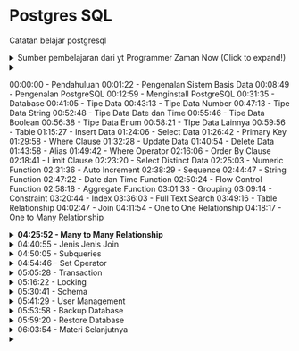 # Postgres SQL

Catatan belajar postgresql 
<details> 
<summary> Sumber pembelajaran dari yt Programmer Zaman Now (Click to expand!)  </summary>

https://youtu.be/iEeveYoD0SA?si=wGV7oYYJ0rdBuUWG

</details>

<details>
<summary> </summary>
<img src="" style="width:500px">
</details>



00:00:00 - Pendahuluan
00:01:22 - Pengenalan Sistem Basis Data
00:08:49 - Pengenalan PostgreSQL
00:12:59 - Menginstall PostgreSQL
00:31:35 - Database
00:41:05 - Tipe Data
00:43:13 - Tipe Data Number
00:47:13 - Tipe Data String
00:52:48 - Tipe Data Date dan Time
00:55:46 - Tipe Data Boolean
00:56:38 - Tipe Data Enum
00:58:21 - TIpe Data Lainnya
00:59:56 - Table
01:15:27 - Insert Data
01:24:06 - Select Data
01:26:42 - Primary Key
01:29:58 - Where Clause
01:32:28 - Update Data
01:40:54 - Delete Data
01:43:58 - Alias
01:49:42 - Where Operator
02:16:06 - Order By Clause
02:18:41 - Limit Clause
02:23:20 - Select Distinct Data
02:25:03 - Numeric Function
02:31:36 - Auto Increment
02:38:29 - Sequence
02:44:47 - String Function
02:47:22 - Date dan Time Function
02:50:24 - Flow Control Function
02:58:18 - Aggregate Function
03:01:33 - Grouping
03:09:14 - Constraint
03:20:44 - Index
03:36:03 - Full Text Search
03:49:16 - Table Relationship
04:02:47 - Join
04:11:54 - One to One Relationship
04:18:17 - One to Many Relationship

<details> 
<summary  style='font-weight:bold'> 04:25:52 - Many to Many Relationship </summary>

* Many to Many adalah relasi dimana ada relasi antara 2 tabel dimana table pertama bisa punya banyak relasi di table kedua, dan table kedua pun punya banyak relasi di table pertama


* Ini memang sedikit membingungkan, bagaimana caranya bisa relasi kebanyakan secara bolak balik, sedangkan di table kita cuma punya 1 kolom?

* Contoh relasi many to many adalah relasi antara produk dan penjualan, dimana setiap produk bisa dijual berkali kali, dan setiap penjualan bisa untuk lebih dari satu produk
</details>


<details>
<summary> 04:40:55 - Jenis Jenis Join </summary>

**INNER JOIN (default join)**

**Inner join** adalah mekanisme JOIN, dimana terdapat relasi antara tabel pertama dan tabel kedua. Jika ada data di tabel pertama yang tidak memiliki relasi di table kedua ataupun sebaliknya, maka hasil INNER JOIN tidak akan ditampilkan. 

<img src="./img/diagram_innerjoin.png" style="width:500px">

contoh query inner join :
```sql
select * from categories
inner join products on products.id_category = categories.id;
```

**LEFT JOIN**

**left join** adalah join yang seperti inner join, tapi semua data ditable pertama akan diambil, ditable kedua hanya yang berelasi yang diambil datanya.

<img src="./img/diagram_leftjoin.png" style="width:500px">

contoh query left join:
```sql
select * from categories
left join products on products.id_category = categories.id;
```

**RIGHT JOIN**

**Right join** adalah join seperti inner join, semua data ditable kedua akan diambil,tapi ditable pertama hanya akan menampilkan data yag berelasinya saja. (kebalikan left join).

<img src="./img/diagram_rightjoin.png" style="width:500px">

Contoh query right join:
```sql
select * from categories
right join products on products.id_category = categories.id;
```

**FULL JOIN**

FULL JOIN adalah join yang semua data di tabelnya pertama dan kedua diambil/ditampilkan, jika tidak ada relasi maka hasilnya null.

<img src="./img/diagram_fulljoin.png" style="width:500px">

Contoh query full join:
```sql
select * from categories
full join products on products.id_category = categories.id;

```
</details>




<!-- Materi Subqueries -->
<details>
<summary> 04:50:05 - Subqueries </summary>

**subqueries** adalah query yang ada didalam query yang lain, bisa digunakan untuk pencarian where dari hasil select query ataupun aggregate function.

```sql
-- subquery di where
select avg(price) from products;  -- aggregate function
select * from products where price > (select avg(price) from products);
```
```sql
-- subquery di from
select max(price) from (select products.price as price
from categories join products on products.id_category = categories.id) as contoh;
```
</details>




<!-- Materi set operator -->
<details>
<summary> 04:54:46 - Set Operator </summary>

**operator set**, dimana ini adalah operasi antara hasil dari dua SELECT query. Ada beberapa jenis operator set yaitu ; UNION, UNION ALL, INTERSECT, EXCEPT. 

**operator set : UNION**

Union adalah operasi menggabungkan dua buah select query, dimana jika terdapat data yang duplikat, data duplikasinya akan dihapus dari hasil query. contoh:
```sql
select distinct email from customer 
union
select distinct email from guestbooks;
--distinct hanya untuk menghilangkan data duplikat
```
<img src="./img/diagram_union.png" style="width:500px">

**set operator : UNION ALL**

union all adalah operasi union, tapi data hasil duplikat tetap akan ditampilkan di hasil querynya. contoh :
```sql
select distinct email from customer
union all
select distinct email from guestbooks;
```
<img src="./img/diagram_unionall.png" style="width:500px">

**set operator : INTERSECT**

intersect adalah operasi menggabungkan dua query, tapi yang diambil/ditampilkan hanya yang datanya ada dihasil query pertama dan kedua, dan datanya muncul tidak dalam keadaan duplikat. contoh:
```sql
select distinct email from customer
intersect
select distinct email from guestbooks;
```
<img src="./img/diagram_intersect.png" style="width:500px">

**set operator : EXCEPT**

except adalah operasi dua query dimana, jika data itu sama pada query pertama dan query kedua maka data tidak akan ditampilkan. contoh:
```sql
select distinct email from customer
except
select distinct email from guestbooks;
```
<img src="./img/diagram_except.png" style="width:500px">

> Adapun ``set operator`` bisagunakan pada **subquery**

```sql
-- set operator union all pada subquery
select email, count(email) 
from (select email from customer 
    union all 
    select email from guestbooks) as contoh 
group by email;
```
Query tersebut untuk menghitung duplikat email pada table customer dan guestbooks, hasilnya akan seperti ini:
<img src="./img/count_email_edit.png" style="width:300px">
</details>




<!-- Materi transaction -->
<details>
<summary> 05:05:28 - Transaction </summary>

**Transaction** adalah cara atau mekanisme membungkus beberapa perintah sekaligus menjadi satu operasi, hal ini bertujuan agar data tetap konsisten. Kenapa bisa konsisten? karena semua perintah yang ada dalam transaction harus berhasil semuanya atau gagal semuanya. 

contoh kasus aplikasi belanja online ketika customer menekan tombol pesan maka yt terjadi:

* insert data tabel order pesanan, 
* insert data detail order pesanan,  
* menurunkan quantity di table product dll.

Jika terjadi kesalahan/pembatalan disalah satu perintah harapannya perintah sebelumnya dibatalkan, agar data tetap konsisten. 3 perintah utama ``transaction`` di postgresql yaitu: 

|     Perintah      |       Keterangan       |
|-------------------|------------------------|
| START TRANSACTION | Memulai proses transaksi, proses selanjutnya akan dianggap transaksi sampai perintah COMMIT atau ROLLBACK |
|COMMIT             | Menyimpan secara permanen seluruh proses transaksi |
|ROLLBACK           | Membatalkan secara permanen seluruh proses transaksi |

Fitur transaction ini tidak bisa berpengaruh pada perintah **DDL (Data Definition Language)** seperti perintah merubah struktur, membuat tabel, menambahkan kolom, hapus tabel, hapus DB. Transaction hanya bisa digunakan pada perintah **DML (Data Manipulation Language)** seperti operasi Insert, Update, dan Delete saja.

```sql
-- contoh transaction
start transaction ;
insert into guestbooks(email, title, content)
values ('transaction@pzn.com', 'transaction', 'transaction');

insert into guestbooks(email, title, content)
values ('transaction@pzn.com', 'transaction', 'transaction 2');

insert into guestbooks(email, title, content)
values ('transaction@pzn.com', 'transaction', 'transaction 3');
-- hasil input 3 data diatas muncul di user yang melakukan input saja 
-- hasil input 3 data diatas akan benar-benar maksu jika sudah dicommit
select * from guestbooks;
commit;
```
</details>




<!-- Materi Locking -->
<details>
<summary> 05:16:22 - Locking </summary>

locking adalah proses mengunci data yang ada di DBMS. Misalkan pada saat menggunakan fitur ``transaction`` saat sql belum di ``commit`` atau di ``rollback`` maka datanya itu akan secara otomatis dilock terlebih dahulu sebelum akhirnya data dimasukan atau perintahnya dieksekusi.

```sql 
start transaction;
update products set description = 'mie ayam original enak' where id = 'P0001';
-- saat ini perubahan description pada data P0001 sudah dilock
-- perubahannya hanya akan dilihat oleh sesion/ atau orang tersebut
-- tapi ketika seseorang melakukan perubahan pada P0001 (data yang sama) maka 
-- perubahannya akan ditangguhkan (menunggu) hingga perintah commit disesi ini dilakukan. 
commit;
```
Proses mengunci data sangat penting dilakukan, salah satunya agar data benar-benar terjamin konsistensinya. Karena pada kenyataannya, aplikasi yang akan kita buat pasti digunakan oleh banyak pengguna, dan banyak pengguna tersebut bisa saja akan mengakses data yang sama, jika tidak ada proses locking, bisa dipastikan akan terjadi **RACE CONDITION**, yaitu proses balapan ketika mengubah data yang sama.

Contoh saja, ketika kita belanja di toko online, kita akan balapan membeli barang yang sama, jika data tidak terjaga, bisa jadi kita salah mengupdate stock karena pada saat yang bersamaan banyak yang melakukan perubahan stock barang.

**Locking manual**, saat melakukan perubahan pada data, biasanya kita akan melihat data tersebut (``select``) sebelum merubahnya. Untuk mencegah perubahan data tesebut oleh user lain pada saat kita lihat maka sebaiknya kita gunakan lock pada query select dengan menambahkan perintah ``for update`` pada query ``select`` tersebut. 
```sql 
start transaction;
select * from products where id = 'P0001' for update;
-- data P0001 sudah dilock saat query select,
-- perubahan user lain pada data 'P0001' akan ditangguhkan
```

⚠️ Selain itu ada yang diperhatikan yaitu **Deadlock**, Deadlock adalah situasi ada 2 proses yang saling menunggu satu sama lain, namun data yang ditunggu dua-duanya di lock oleh proses yang lainnya, sehingga proses menunggunya ini tidak akan pernah selesai. Contoh kasus deadlock :
```sql 
-- user ke-1 melakukan SELECT FOR UPDATE didata 'P0001'
start transaction;
select * from products where id = 'P0001' for update;
-- user ke-2 melakukan SELECT FOR UPDATE didata 'P0002'
start transaction;
select * from products where id = 'P0002' for update;
-- lalu user ke-1 melakukan SELECT FOR UPDATE didata 'P0002'
-- dan user ke-2 melakukan SELECT FOR UPDATE didata 'P0001'
```
akhirnya ``proses user ke-1`` dan ``proses user ke-2`` akan saling menunggu dan dari 4 proses ini akan terjadi yang namanya proses deadlock.

<img src="./img/waiting_deadlock.png" style="width:700px">


Untungnya postgresql bisa mendeteksi proses deadlock, maka jika terjadi hal serupa postgresql akan otomatis menghentikannya. 
<img src="./img/deadlock.png" style="width:700px">
</details>




<!-- Materi schema -->
<details>
<summary>05:30:41 - Schema </summary>
Di POSTGRESQL terdapat fitur schema, secara default saat membuat  table sebenarnya kita membuat dan menyimpan data table kita di dalam schema public. Gambarannya sama seperti kita menyimpan file-file didalam sebuah folder. 

<img src="./img/diagram_schema.png" style="width:500px">

Di Postgresql kita bisa membuat schema sendiri, berikut sql untuk schema: 
```sql 
--melihat current schema  
select current_schema();
show search_path;
-- membuat dan emnghapus schema
create schema contoh;
create schema contoh1;
-- hati-hati bisa menghapus seluruh schema 
drop schema contoh;
drop schema contoh1;
-- pindah schema dari public ke contoh
set search_path to contoh;
```
Dengan adanya schema ini memungkinkan kita untuk membuat 2 tabel dengan nama yang sama disatu database tetapi berbeda schema. Saat kita membuat table otomatis table akan dibuat pada schema yang sedang dipilih ``current_schema``. Maka ketika kita ingin mengakses ataupun melakukan perubahan pada schema lain dari schema yang digunakan, kita bisa menambahkan nama ``nama_schema.nama_table`` di sqlnya. Misalkan :
```sql 
-- current_schema di contoh, ingin melihat table produk di schema public:
select * from public.products;
-- currrent_schema di public, ingin membuat table di schema contoh
create table contoh.products(
	id serial not null,
	name varchar(100) not null,
	primary key(id)
);
-- insert ke products yang ada di schema contoh saat berada di schema public
insert into contoh.products(name)
values  ('iphone'),
        ('Play station');
```
</details>




<!-- materi user management -->
<details>
<summary> 05:41:29 - User Management </summary>
Secara default user utama yang dibuat otomatis saat installasi postgres (nama user linux/mac) itu defaultnya memiliki hak akses super administrator. Proses memanage user hanya bisa dilakukan oleh user yang memiliki hak akses super administrator.

> pro tip: sebaiknya saat menggunakan postgresSQL aplikasi yang dibuat/diproduction, tidak disarankan menggunakan user utama. lebih baik membuat user baru yang khusus untuk tiap aplikasi dan dibatasi hak aksesnya untuk tiap user tersebut.

SQL membuat dan menghapus user, detail perintahnya bisa dilihat [disini](https://www.postgresql.org/docs/current/sql-createrole.html). Contoh sql membuat dan menghapus user:
```sql
-- membuat
create role yusuf;
create role anisa;
-- menghapus
drop role yusuf;
drop role anisa;
```
sql merubah user, detail dokumentasinya bisa dilihat [disini](https://www.postgresql.org/docs/current/sql-alterrole.html). Contoh sql merubah user:
```sql
-- merubah password user 
alter role yusuf login password 'rahasia';
alter role anisa login password 'rahasia';
```
Adapun cara untuk memberikan hak akses pada user yaitu dengan ``grant``, detailnya bisa dilihat [disini](https://www.postgresql.org/docs/current/sql-grant.html). Contoh penggunaan grant:
```sql
-- memberi hak akses update, insert, dan select user "yusuf" pada semua table di schema public
grant insert, update, select on all tables in schema public to yusuf;
-- memberi hak akses menggunakan dan update sequence "guestbooks_id_seq" untuk user "yusuf"
grant usage, select, update on guestbooks_id_seq to yusuf;
-- memberi hak akses insert, update, select user "anisa" pada table customer saja
grant insert, update, select on customer to anisa;
```
</details>




<!-- Materi backup -->
<details>
<summary>05:53:58 - Backup Database </summary>

> Pro tips : ada baiknya kita selalu melakukan backup data secara reguler

Untuk melakukan backup database tidak menggunakan perintah SQL, melainkan menggunakan command postgreSQL, namanya adalah ``pg_dump`` [lebih detailnya](https://www.postgresql.org/docs/current/app-pgdump.html).
```
pg_dump --host=localhost --port=5432 --dbname=belajar --username=yourname --format=plain --file=Users/yourname/backup.sql
```
</details>




<!-- materi restore -->
<details>
<summary>05:59:20 - Restore Database </summary>
Buat database baru dengan nama ``belajar_restore``

```sql 
create database belajar_restore;
```
lalu restore backup sebelumnya backup.sql ke db belajar_restore dengan perintah psql :

```
psql --host=localhost --port=5432 --dbname=belajar_restore --username=yourname --file=Users/yourname/backup.sql 
```
</details>




<!-- materi selanjutnya -->
<details>
<summary> 06:03:54 - Materi Selanjutnya</summary>
Postgresql dah tamat materi selanjutnya:

* postgresql ACID
* postgresql table partitioning
* studi kasus database desing psql
* belajar bahasa pemograman
</details>




<details>
<summary> </summary>
<img src="" style="width:500px">
</details>


